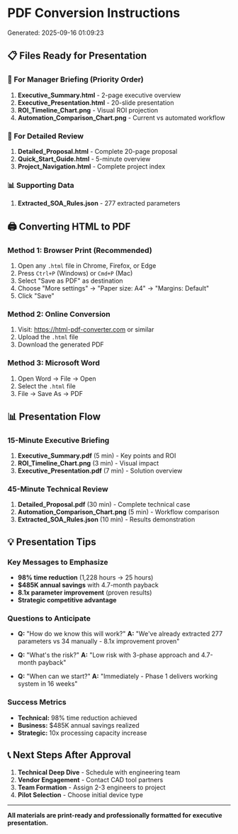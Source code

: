# PDF Conversion Instructions

Generated: 2025-09-16 01:09:23

## 📋 Files Ready for Presentation

### 🎯 For Manager Briefing (Priority Order)
1. **Executive_Summary.html** - 2-page executive overview
2. **Executive_Presentation.html** - 20-slide presentation
3. **ROI_Timeline_Chart.png** - Visual ROI projection
4. **Automation_Comparison_Chart.png** - Current vs automated workflow

### 📖 For Detailed Review
1. **Detailed_Proposal.html** - Complete 20-page proposal
2. **Quick_Start_Guide.html** - 5-minute overview
3. **Project_Navigation.html** - Complete project index

### 📊 Supporting Data
1. **Extracted_SOA_Rules.json** - 277 extracted parameters

## 🖨️ Converting HTML to PDF

### Method 1: Browser Print (Recommended)
1. Open any `.html` file in Chrome, Firefox, or Edge
2. Press `Ctrl+P` (Windows) or `Cmd+P` (Mac)
3. Select "Save as PDF" as destination
4. Choose "More settings" → "Paper size: A4" → "Margins: Default"
5. Click "Save"

### Method 2: Online Conversion
1. Visit: https://html-pdf-converter.com or similar
2. Upload the `.html` file
3. Download the generated PDF

### Method 3: Microsoft Word
1. Open Word → File → Open
2. Select the `.html` file
3. File → Save As → PDF

## 📊 Presentation Flow

### 15-Minute Executive Briefing
1. **Executive_Summary.pdf** (5 min) - Key points and ROI
2. **ROI_Timeline_Chart.png** (3 min) - Visual impact
3. **Executive_Presentation.pdf** (7 min) - Solution overview

### 45-Minute Technical Review
1. **Detailed_Proposal.pdf** (30 min) - Complete technical case
2. **Automation_Comparison_Chart.png** (5 min) - Workflow comparison
3. **Extracted_SOA_Rules.json** (10 min) - Results demonstration

## 💡 Presentation Tips

### Key Messages to Emphasize
- **98% time reduction** (1,228 hours → 25 hours)
- **$485K annual savings** with 4.7-month payback
- **8.1x parameter improvement** (proven results)
- **Strategic competitive advantage**

### Questions to Anticipate
- **Q:** "How do we know this will work?"
  **A:** "We've already extracted 277 parameters vs 34 manually - 8.1x improvement proven"

- **Q:** "What's the risk?"
  **A:** "Low risk with 3-phase approach and 4.7-month payback"

- **Q:** "When can we start?"
  **A:** "Immediately - Phase 1 delivers working system in 16 weeks"

### Success Metrics
- **Technical:** 98% time reduction achieved
- **Business:** $485K annual savings realized
- **Strategic:** 10x processing capacity increase

## 📞 Next Steps After Approval

1. **Technical Deep Dive** - Schedule with engineering team
2. **Vendor Engagement** - Contact CAD tool partners
3. **Team Formation** - Assign 2-3 engineers to project
4. **Pilot Selection** - Choose initial device type

---

**All materials are print-ready and professionally formatted for executive presentation.**
